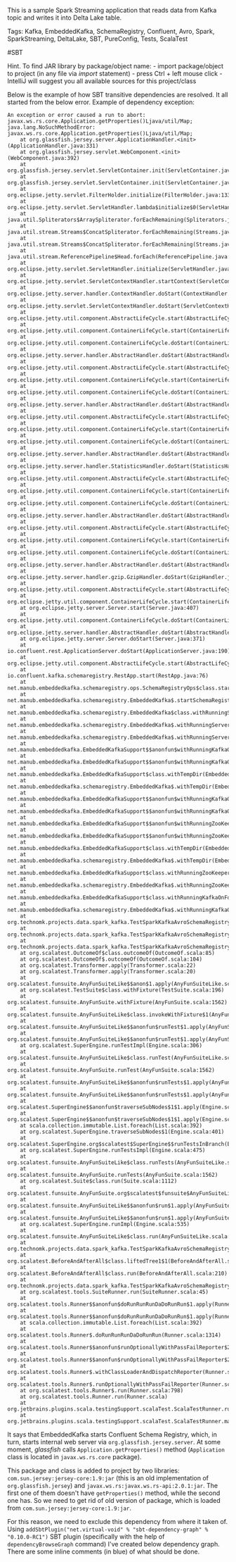 This is a sample Spark Streaming application that reads data from Kafka topic and writes it into Delta Lake table.

Tags: Kafka, EmbeddedKafka, SchemaRegistry, Confluent, Avro, Spark, SparkStreaming, DeltaLake, SBT, PureConfig, Tests, ScalaTest

#SBT

Hint. To find JAR library by package/object name:
    - import package/object to project (in any file via *import* statement)
    - press Ctrl + left mouse click - IntelliJ will suggest you all available sources for this project/class

Below is the example of how SBT transitive dependencies are resolved. It all started from the below error.
Example of dependency exception:

    An exception or error caused a run to abort: javax.ws.rs.core.Application.getProperties()Ljava/util/Map; 
    java.lang.NoSuchMethodError: javax.ws.rs.core.Application.getProperties()Ljava/util/Map;
    	at org.glassfish.jersey.server.ApplicationHandler.<init>(ApplicationHandler.java:331)
    	at org.glassfish.jersey.servlet.WebComponent.<init>(WebComponent.java:392)
    	at org.glassfish.jersey.servlet.ServletContainer.init(ServletContainer.java:177)
    	at org.glassfish.jersey.servlet.ServletContainer.init(ServletContainer.java:415)
    	at org.eclipse.jetty.servlet.FilterHolder.initialize(FilterHolder.java:133)
    	at org.eclipse.jetty.servlet.ServletHandler.lambda$initialize$0(ServletHandler.java:746)
    	at java.util.Spliterators$ArraySpliterator.forEachRemaining(Spliterators.java:948)
    	at java.util.stream.Streams$ConcatSpliterator.forEachRemaining(Streams.java:742)
    	at java.util.stream.Streams$ConcatSpliterator.forEachRemaining(Streams.java:742)
    	at java.util.stream.ReferencePipeline$Head.forEach(ReferencePipeline.java:580)
    	at org.eclipse.jetty.servlet.ServletHandler.initialize(ServletHandler.java:739)
    	at org.eclipse.jetty.servlet.ServletContextHandler.startContext(ServletContextHandler.java:361)
    	at org.eclipse.jetty.server.handler.ContextHandler.doStart(ContextHandler.java:821)
    	at org.eclipse.jetty.servlet.ServletContextHandler.doStart(ServletContextHandler.java:276)
    	at org.eclipse.jetty.util.component.AbstractLifeCycle.start(AbstractLifeCycle.java:72)
    	at org.eclipse.jetty.util.component.ContainerLifeCycle.start(ContainerLifeCycle.java:169)
    	at org.eclipse.jetty.util.component.ContainerLifeCycle.doStart(ContainerLifeCycle.java:117)
    	at org.eclipse.jetty.server.handler.AbstractHandler.doStart(AbstractHandler.java:106)
    	at org.eclipse.jetty.util.component.AbstractLifeCycle.start(AbstractLifeCycle.java:72)
    	at org.eclipse.jetty.util.component.ContainerLifeCycle.start(ContainerLifeCycle.java:169)
    	at org.eclipse.jetty.util.component.ContainerLifeCycle.doStart(ContainerLifeCycle.java:117)
    	at org.eclipse.jetty.server.handler.AbstractHandler.doStart(AbstractHandler.java:106)
    	at org.eclipse.jetty.util.component.AbstractLifeCycle.start(AbstractLifeCycle.java:72)
    	at org.eclipse.jetty.util.component.ContainerLifeCycle.start(ContainerLifeCycle.java:169)
    	at org.eclipse.jetty.util.component.ContainerLifeCycle.doStart(ContainerLifeCycle.java:110)
    	at org.eclipse.jetty.server.handler.AbstractHandler.doStart(AbstractHandler.java:106)
    	at org.eclipse.jetty.server.handler.StatisticsHandler.doStart(StatisticsHandler.java:255)
    	at org.eclipse.jetty.util.component.AbstractLifeCycle.start(AbstractLifeCycle.java:72)
    	at org.eclipse.jetty.util.component.ContainerLifeCycle.start(ContainerLifeCycle.java:169)
    	at org.eclipse.jetty.util.component.ContainerLifeCycle.doStart(ContainerLifeCycle.java:117)
    	at org.eclipse.jetty.server.handler.AbstractHandler.doStart(AbstractHandler.java:106)
    	at org.eclipse.jetty.util.component.AbstractLifeCycle.start(AbstractLifeCycle.java:72)
    	at org.eclipse.jetty.util.component.ContainerLifeCycle.start(ContainerLifeCycle.java:169)
    	at org.eclipse.jetty.util.component.ContainerLifeCycle.doStart(ContainerLifeCycle.java:110)
    	at org.eclipse.jetty.server.handler.AbstractHandler.doStart(AbstractHandler.java:106)
    	at org.eclipse.jetty.server.handler.gzip.GzipHandler.doStart(GzipHandler.java:425)
    	at org.eclipse.jetty.util.component.AbstractLifeCycle.start(AbstractLifeCycle.java:72)
    	at org.eclipse.jetty.util.component.ContainerLifeCycle.start(ContainerLifeCycle.java:169)
    	at org.eclipse.jetty.server.Server.start(Server.java:407)
    	at org.eclipse.jetty.util.component.ContainerLifeCycle.doStart(ContainerLifeCycle.java:110)
    	at org.eclipse.jetty.server.handler.AbstractHandler.doStart(AbstractHandler.java:106)
    	at org.eclipse.jetty.server.Server.doStart(Server.java:371)
    	at io.confluent.rest.ApplicationServer.doStart(ApplicationServer.java:190)
    	at org.eclipse.jetty.util.component.AbstractLifeCycle.start(AbstractLifeCycle.java:72)
    	at io.confluent.kafka.schemaregistry.RestApp.start(RestApp.java:76)
    	at net.manub.embeddedkafka.schemaregistry.ops.SchemaRegistryOps$class.startSchemaRegistry(SchemaRegistryOps.scala:76)
    	at net.manub.embeddedkafka.schemaregistry.EmbeddedKafka$.startSchemaRegistry(EmbeddedKafka.scala:65)
    	at net.manub.embeddedkafka.schemaregistry.EmbeddedKafka$class.withRunningServers(EmbeddedKafka.scala:38)
    	at net.manub.embeddedkafka.schemaregistry.EmbeddedKafka$.withRunningServers(EmbeddedKafka.scala:65)
    	at net.manub.embeddedkafka.schemaregistry.EmbeddedKafka$.withRunningServers(EmbeddedKafka.scala:65)
    	at net.manub.embeddedkafka.EmbeddedKafkaSupport$$anonfun$withRunningKafkaOnFoundPort$1$$anonfun$apply$3.apply(EmbeddedKafka.scala:123)
    	at net.manub.embeddedkafka.EmbeddedKafkaSupport$$anonfun$withRunningKafkaOnFoundPort$1$$anonfun$apply$3.apply(EmbeddedKafka.scala:122)
    	at net.manub.embeddedkafka.EmbeddedKafkaSupport$class.withTempDir(EmbeddedKafka.scala:146)
    	at net.manub.embeddedkafka.schemaregistry.EmbeddedKafka$.withTempDir(EmbeddedKafka.scala:65)
    	at net.manub.embeddedkafka.EmbeddedKafkaSupport$$anonfun$withRunningKafkaOnFoundPort$1.apply(EmbeddedKafka.scala:122)
    	at net.manub.embeddedkafka.EmbeddedKafkaSupport$$anonfun$withRunningKafkaOnFoundPort$1.apply(EmbeddedKafka.scala:121)
    	at net.manub.embeddedkafka.EmbeddedKafkaSupport$$anonfun$withRunningZooKeeper$1.apply(EmbeddedKafka.scala:134)
    	at net.manub.embeddedkafka.EmbeddedKafkaSupport$$anonfun$withRunningZooKeeper$1.apply(EmbeddedKafka.scala:131)
    	at net.manub.embeddedkafka.EmbeddedKafkaSupport$class.withTempDir(EmbeddedKafka.scala:146)
    	at net.manub.embeddedkafka.schemaregistry.EmbeddedKafka$.withTempDir(EmbeddedKafka.scala:65)
    	at net.manub.embeddedkafka.EmbeddedKafkaSupport$class.withRunningZooKeeper(EmbeddedKafka.scala:131)
    	at net.manub.embeddedkafka.schemaregistry.EmbeddedKafka$.withRunningZooKeeper(EmbeddedKafka.scala:65)
    	at net.manub.embeddedkafka.EmbeddedKafkaSupport$class.withRunningKafkaOnFoundPort(EmbeddedKafka.scala:121)
    	at net.manub.embeddedkafka.schemaregistry.EmbeddedKafka$.withRunningKafkaOnFoundPort(EmbeddedKafka.scala:65)
    	at org.technomk.projects.data.spark_kafka.TestSparkKafkaAvroSchemaRegistry$$anonfun$1.apply$mcV$sp(TestSparkKafkaAvroSchemaRegistry.scala:30)
    	at org.technomk.projects.data.spark_kafka.TestSparkKafkaAvroSchemaRegistry$$anonfun$1.apply(TestSparkKafkaAvroSchemaRegistry.scala:15)
    	at org.technomk.projects.data.spark_kafka.TestSparkKafkaAvroSchemaRegistry$$anonfun$1.apply(TestSparkKafkaAvroSchemaRegistry.scala:15)
    	at org.scalatest.OutcomeOf$class.outcomeOf(OutcomeOf.scala:85)
    	at org.scalatest.OutcomeOf$.outcomeOf(OutcomeOf.scala:104)
    	at org.scalatest.Transformer.apply(Transformer.scala:22)
    	at org.scalatest.Transformer.apply(Transformer.scala:20)
    	at org.scalatest.funsuite.AnyFunSuiteLike$$anon$1.apply(AnyFunSuiteLike.scala:189)
    	at org.scalatest.TestSuite$class.withFixture(TestSuite.scala:196)
    	at org.scalatest.funsuite.AnyFunSuite.withFixture(AnyFunSuite.scala:1562)
    	at org.scalatest.funsuite.AnyFunSuiteLike$class.invokeWithFixture$1(AnyFunSuiteLike.scala:186)
    	at org.scalatest.funsuite.AnyFunSuiteLike$$anonfun$runTest$1.apply(AnyFunSuiteLike.scala:199)
    	at org.scalatest.funsuite.AnyFunSuiteLike$$anonfun$runTest$1.apply(AnyFunSuiteLike.scala:199)
    	at org.scalatest.SuperEngine.runTestImpl(Engine.scala:306)
    	at org.scalatest.funsuite.AnyFunSuiteLike$class.runTest(AnyFunSuiteLike.scala:199)
    	at org.scalatest.funsuite.AnyFunSuite.runTest(AnyFunSuite.scala:1562)
    	at org.scalatest.funsuite.AnyFunSuiteLike$$anonfun$runTests$1.apply(AnyFunSuiteLike.scala:232)
    	at org.scalatest.funsuite.AnyFunSuiteLike$$anonfun$runTests$1.apply(AnyFunSuiteLike.scala:232)
    	at org.scalatest.SuperEngine$$anonfun$traverseSubNodes$1$1.apply(Engine.scala:413)
    	at org.scalatest.SuperEngine$$anonfun$traverseSubNodes$1$1.apply(Engine.scala:401)
    	at scala.collection.immutable.List.foreach(List.scala:392)
    	at org.scalatest.SuperEngine.traverseSubNodes$1(Engine.scala:401)
    	at org.scalatest.SuperEngine.org$scalatest$SuperEngine$$runTestsInBranch(Engine.scala:396)
    	at org.scalatest.SuperEngine.runTestsImpl(Engine.scala:475)
    	at org.scalatest.funsuite.AnyFunSuiteLike$class.runTests(AnyFunSuiteLike.scala:232)
    	at org.scalatest.funsuite.AnyFunSuite.runTests(AnyFunSuite.scala:1562)
    	at org.scalatest.Suite$class.run(Suite.scala:1112)
    	at org.scalatest.funsuite.AnyFunSuite.org$scalatest$funsuite$AnyFunSuiteLike$$super$run(AnyFunSuite.scala:1562)
    	at org.scalatest.funsuite.AnyFunSuiteLike$$anonfun$run$1.apply(AnyFunSuiteLike.scala:236)
    	at org.scalatest.funsuite.AnyFunSuiteLike$$anonfun$run$1.apply(AnyFunSuiteLike.scala:236)
    	at org.scalatest.SuperEngine.runImpl(Engine.scala:535)
    	at org.scalatest.funsuite.AnyFunSuiteLike$class.run(AnyFunSuiteLike.scala:236)
    	at org.technomk.projects.data.spark_kafka.TestSparkKafkaAvroSchemaRegistry.org$scalatest$BeforeAndAfterAll$$super$run(TestSparkKafkaAvroSchemaRegistry.scala:13)
    	at org.scalatest.BeforeAndAfterAll$class.liftedTree1$1(BeforeAndAfterAll.scala:213)
    	at org.scalatest.BeforeAndAfterAll$class.run(BeforeAndAfterAll.scala:210)
    	at org.technomk.projects.data.spark_kafka.TestSparkKafkaAvroSchemaRegistry.run(TestSparkKafkaAvroSchemaRegistry.scala:13)
    	at org.scalatest.tools.SuiteRunner.run(SuiteRunner.scala:45)
    	at org.scalatest.tools.Runner$$anonfun$doRunRunRunDaDoRunRun$1.apply(Runner.scala:1320)
    	at org.scalatest.tools.Runner$$anonfun$doRunRunRunDaDoRunRun$1.apply(Runner.scala:1314)
    	at scala.collection.immutable.List.foreach(List.scala:392)
    	at org.scalatest.tools.Runner$.doRunRunRunDaDoRunRun(Runner.scala:1314)
    	at org.scalatest.tools.Runner$$anonfun$runOptionallyWithPassFailReporter$2.apply(Runner.scala:972)
    	at org.scalatest.tools.Runner$$anonfun$runOptionallyWithPassFailReporter$2.apply(Runner.scala:971)
    	at org.scalatest.tools.Runner$.withClassLoaderAndDispatchReporter(Runner.scala:1480)
    	at org.scalatest.tools.Runner$.runOptionallyWithPassFailReporter(Runner.scala:971)
    	at org.scalatest.tools.Runner$.run(Runner.scala:798)
    	at org.scalatest.tools.Runner.run(Runner.scala)
    	at org.jetbrains.plugins.scala.testingSupport.scalaTest.ScalaTestRunner.runScalaTest2(ScalaTestRunner.java:133)
    	at org.jetbrains.plugins.scala.testingSupport.scalaTest.ScalaTestRunner.main(ScalaTestRunner.java:27)

It says that EmbeddedKafka starts Confluent Schema Registry, which, in turn, starts internal web server via `org.glassfish.jersey.server`.
At some moment, *glassfish* calls `Application.getProperties()` method (`Application` class is located in `javax.ws.rs.core` package).

This package and class is added to project by two libraries: `com.sun.jersey:jersey-core:1.9:jar` (this is an old implementation of `org.glassfish.jersey`) and `javax.ws.rs:javax.ws.rs-api:2.0.1:jar`.
The first one of them doesn't have `getProperties()` method, while the second one has. So we need to get rid of old version of package, which is loaded from `com.sun.jersey:jersey-core:1.9:jar`.

For this reason, we need to exclude this dependency from where it taken of.
Using `addSbtPlugin("net.virtual-void" % "sbt-dependency-graph" % "0.10.0-RC1")` SBT plugin (specifically with the help of `dependencyBrowseGraph` command) I've created below dependency graph.
There are some inline comments (in blue) of what should be done.








